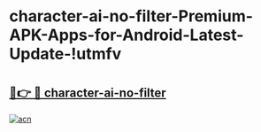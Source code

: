 # character-ai-no-filter-Premium-APK-Apps-for-Android-Latest-Update-!utmfv

# <h2><a href="https://bseich.esa.edu.pl?title=character-ai-no-filter&ref=utmfv">🔗👉 🔴 character-ai-no-filter</a></h2>

[![acn](https://github.com/user-attachments/assets/0f9c940e-d8b0-45ae-aac7-cd30a18b3e1c)](https://bseich.esa.edu.pl?title=character-ai-no-filter&ref=utmfv)

